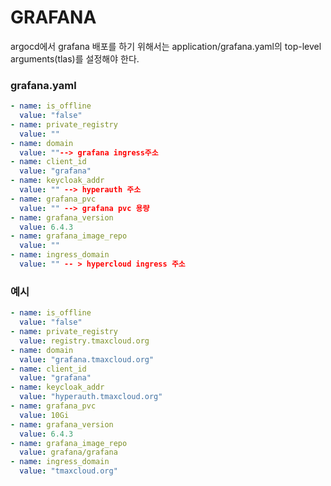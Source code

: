# GRAFANA

argocd에서 grafana 배포를 하기 위해서는 application/grafana.yaml의 top-level arguments(tlas)를 설정해야 한다.

### grafana.yaml
```yml
- name: is_offline
  value: "false"
- name: private_registry
  value: "" 
- name: domain 
  value: ""--> grafana ingress주소
- name: client_id
  value: "grafana"
- name: keycloak_addr
  value: "" --> hyperauth 주소
- name: grafana_pvc
  value: "" --> grafana pvc 용량
- name: grafana_version
  value: 6.4.3
- name: grafana_image_repo
  value: "" 
- name: ingress_domain
  value: "" -- > hypercloud ingress 주소
```

### 예시

```yml
- name: is_offline
  value: "false"
- name: private_registry
  value: registry.tmaxcloud.org
- name: domain
  value: "grafana.tmaxcloud.org"
- name: client_id
  value: "grafana"
- name: keycloak_addr
  value: "hyperauth.tmaxcloud.org"
- name: grafana_pvc
  value: 10Gi
- name: grafana_version
  value: 6.4.3
- name: grafana_image_repo
  value: grafana/grafana
- name: ingress_domain
  value: "tmaxcloud.org"
```
